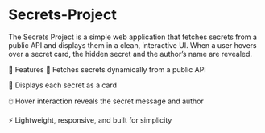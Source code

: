 # Secrets-Project
The Secrets Project is a simple web application that fetches secrets from a public API and displays them in a clean, interactive UI. When a user hovers over a secret card, the hidden secret and the author’s name are revealed.

🚀 Features
🧩 Fetches secrets dynamically from a public API

🎴 Displays each secret as a card

🖱️ Hover interaction reveals the secret message and author

⚡ Lightweight, responsive, and built for simplicity
